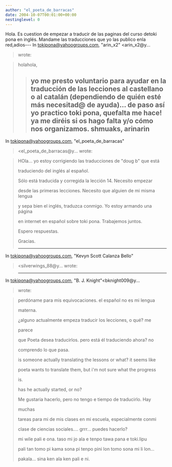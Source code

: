 ```yaml
---
author: "el_poeta_de_barracas"
date: 2004-10-07T00:01:00+00:00
nestinglevel: 0
---
```

Hola. Es cuestion de empezar a traducir de las paginas del curso detoki pona en inglés. Mandame las traducciones que yo las publico enla red,adios---
 In [tokipona@yahoogroups.com](mailto://tokipona@yahoogroups.com), "arin\_x2" <arin\_x2@y...
> wrote:

> holahola,
>> yo me presto voluntario para ayudar en la traducción de las
> lecciones al castellano o al catalán (dependiendo de quién esté más
> necesitad@ de ayuda)... de paso así yo practico toki pona, quefalta
> me hace!
>> ya me diréis si os hago falta y/o cómo nos organizamos.
>> shmuaks,
>> arinarin
>> ---
 In [tokipona@yahoogroups.com](mailto://tokipona@yahoogroups.com), "el\_poeta\_de\_barracas"
> <el\_poeta\_de\_barracas@y...
> wrote:

> 
> HOla... yo estoy corrigiendo las traducciones de "doug b" que
> está
> 
> traduciendo del inglés al español.
> 
>> 
> Sólo está traducida y corregida la lección 14. Necesito
> empezar
> 
> desde las primeras lecciones. Necesito que alguien de mi misma
> lengua
> 
> y sepa bien el inglés, traduzca conmigo. Yo estoy armando una
> página
> 
> en internet en español sobre toki pona. Trabajemos juntos.
> 
>> 
>> 
> Espero respuestas.
> 
>> 
> Gracias.
> 
>> 
>> 
>> 
>> 
>> 
>> 
> ---
 In [tokipona@yahoogroups.com](mailto://tokipona@yahoogroups.com), "Kevyn Scott Calanza Bello"
> 
> <silverwings\_88@y...
> wrote:

> 
> 
> ---
 In [tokipona@yahoogroups.com](mailto://tokipona@yahoogroups.com), "B. J. Knight"<bknight009@y...
>> 
> 
> wrote:

> 
> 
> 
> perdóname para mis equivocaciones. el español no es mi
> lengua
> 
> 
> materna.
> 
> 
> 
>> 
> 
> 
> ¿alguno actualmente empeza traducir los lecciones, o qué?
> me
> 
> parece
> 
> 
> 
> que Poeta desea traducirlos. pero está él traduciendo
> ahora? no
> 
> 
> 
> comprendo lo que pasa.
> 
> 
> 
>> 
> 
> 
> is someone actually translating the lessons or what? it seems
> like
> 
> 
> 
> poeta wants to translate them, but i'm not sure what the
> progress
> 
> 
> is.
> 
> 
> 
> has he actually started, or no?
> 
> 
>> 
> 
> Me gustaria hacerlo, pero no tengo e tiempo de traducirlo. Hay
> 
> muchas
> 
> 
> tareas para mi de mis clases en mi escuela, especialmente conmi
> 
> 
> clase de ciencias sociales.... grrr... puedes hacerlo?
> 
> 
>> 
> 
> mi wile pali e ona. taso mi jo ala e tenpo tawa pana e toki.lipu
> 
> 
> pali tan tomo pi kama sona pi tenpo pini lon tomo sona mi li
> lon...
> 
> 
> pakala... sina ken ala ken pali e ni.